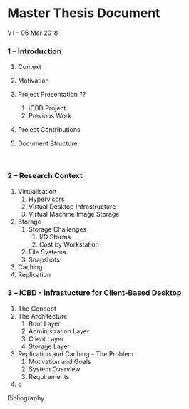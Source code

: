 # Master Thesis Document 

V1 – 06 Mar 2018



### 1 – Introduction

1. Context

2. Motivation

3. Project Presentation ??

   1. iCBD Project
   2. Previous Work

4. Project Contributions

5. Document Structure

   ​

### 2 – Research Context

1. Virtualisation
   1. Hypervisors
   2. Virtual Desktop Infrastructure
   3. Virtual Machine Image Storage
2. Storage
   1. Storage Challenges
      1. I/O Storms
      2. Cost by Workstation
   2. File Systems
   3. Snapshots
3. Caching
4. Replication



### 3 – iCBD - Infrastucture for Client-Based Desktop

1. The Concept
2. The Architecture
   1. Boot Layer
   2. Administration Layer
   3. Client Layer
   4. Storage Layer
3. Replication and Caching - The Problem
   1. Motivation and Goals
   2. System Overview
   3. Requirements 
4. d







Bibliography